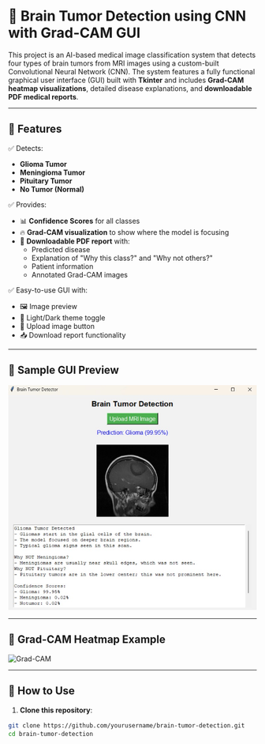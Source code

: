 # 🧠 Brain Tumor Detection using CNN with Grad-CAM GUI

This project is an AI-based medical image classification system that detects four types of brain tumors from MRI images using a custom-built Convolutional Neural Network (CNN). The system features a fully functional graphical user interface (GUI) built with **Tkinter** and includes **Grad-CAM heatmap visualizations**, detailed disease explanations, and **downloadable PDF medical reports**.

---

## 🚀 Features

✅ Detects:
- **Glioma Tumor**
- **Meningioma Tumor**
- **Pituitary Tumor**
- **No Tumor (Normal)**

✅ Provides:
- 📊 **Confidence Scores** for all classes
- 🔥 **Grad-CAM visualization** to show where the model is focusing
- 📄 **Downloadable PDF report** with:
  - Predicted disease
  - Explanation of "Why this class?" and "Why not others?"
  - Patient information
  - Annotated Grad-CAM images

✅ Easy-to-use GUI with:
- 🖼️ Image preview
- 🎨 Light/Dark theme toggle
- 📁 Upload image button
- 📥 Download report functionality

---

## 🧪 Sample GUI Preview

<img src="images/gui%20screenshot.jpg" alt="GUI Preview" width="700"/>


---

## 🧠 Grad-CAM Heatmap Example

<img src="images/gradcam_example.png" alt="Grad-CAM" width="700"/>

---

## 📁 How to Use

1. **Clone this repository**:
```bash
git clone https://github.com/yourusername/brain-tumor-detection.git
cd brain-tumor-detection
